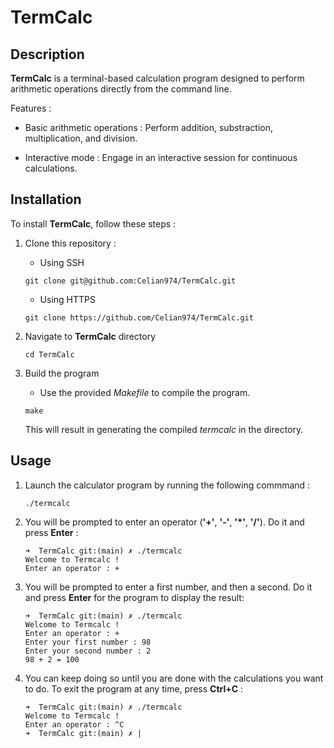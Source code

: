 # TermCalc

## Description

**TermCalc** is a terminal-based calculation program designed to perform arithmetic operations directly from the command line.

Features :

- Basic arithmetic operations : Perform addition, substraction, multiplication, and division.

- Interactive mode : Engage in an interactive session for continuous calculations.



## Installation

To install **TermCalc**, follow these steps :

1. Clone this repository :


    - Using SSH
    ```
    git clone git@github.com:Celian974/TermCalc.git
    ```

    - Using HTTPS
    ```
    git clone https://github.com/Celian974/TermCalc.git
    ```

2. Navigate to **TermCalc** directory

    ```
    cd TermCalc
    ```

3. Build the program

    - Use the provided *Makefile* to compile the program.
    ```
    make
    ```
   This will result in generating the compiled *termcalc* in the directory.

## Usage

1. Launch the calculator program by running the following commmand :

    ```
    ./termcalc
    ```
2. You will be prompted to enter an operator (**'+'**, **'-'**, **'*'**, **'/'**). Do it and press **Enter** :

    ```
    ➜  TermCalc git:(main) ✗ ./termcalc
    Welcome to Termcalc !
    Enter an operator : +
    ```
3. You will be prompted to enter a first number, and then a second. Do it and press **Enter** for the program to display the result:

    ```
    ➜  TermCalc git:(main) ✗ ./termcalc
    Welcome to Termcalc !
    Enter an operator : +
    Enter your first number : 98
    Enter your second number : 2
    98 + 2 = 100
    ```

4. You can keep doing so until you are done with the calculations you want to do. To exit the program at any time, press **Ctrl+C** :

    ```
    ➜  TermCalc git:(main) ✗ ./termcalc
    Welcome to Termcalc !
    Enter an operator : ^C
    ➜  TermCalc git:(main) ✗ |
    ```
